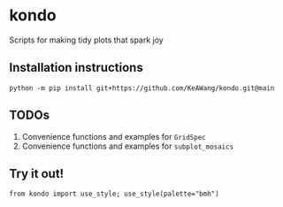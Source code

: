 # kondo
Scripts for making tidy plots that spark joy

## Installation instructions
`python -m pip install git+https://github.com/KeAWang/kondo.git@main`

## TODOs
1. Convenience functions and examples for `GridSpec`
2. Convenience functions and examples for `subplot_mosaics`


## Try it out!
`from kondo import use_style; use_style(palette="bmh")`

